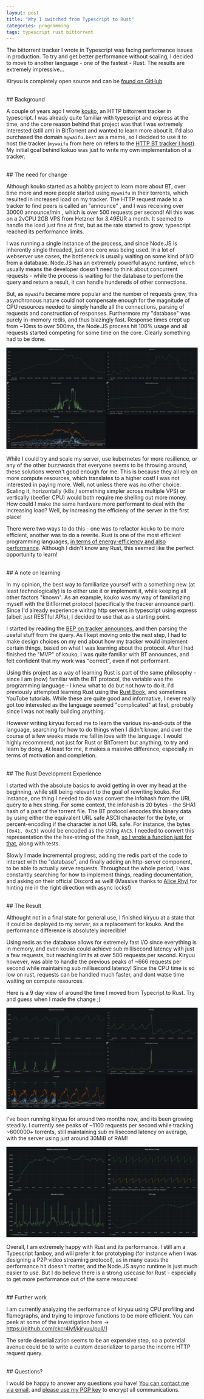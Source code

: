 ```yaml
---
layout: post
title: "Why I switched from Typescript to Rust"
categories: programming
tags: typescript rust bittorrent
---
```


The bittorrent tracker I wrote in Typescript was facing performance issues in production. To try and get better performance without scaling, I decided to move to another language - one of the fastest - Rust. The results are extremely impressive...

Kiryuu is completely open source and can be [found on GitHub](https://github.com/ckcr4lyf/kiryuu)

<br />
## Background

A couple of years ago I wrote [kouko](https://github.com/ckcr4lyf/kouko), an HTTP bittorrent tracker in typescript. I was already quite familiar with typescript and express at the time, and the core reason behind that project was that I was extremely interested (still am) in BitTorrent and wanted to learn more about it. I'd also purchased the domain `mywaifu.best` as a meme, so I decided to use it to host the tracker (`mywaifu` from here on refers to the [HTTP BT tracker I host](https://tracker.mywaifu.best/)). My initial goal behind kokuo was just to write my own implementation of a tracker.

<br />
## The need for change

Although kouko started as a hobby project to learn more about BT, over time more and more people started using `mywaifu` in their torrents, which resulted in increased load on my tracker. The HTTP request made to a tracker to find peers is called an "announce" , and I was receiving over 30000 announce/min , which is over 500 requests per second! All this was on a 2vCPU 2GB VPS from Hetzner for 3.49EUR a month. It seemed to handle the load just fine at first, but as the rate started to grow, typescript reached its performance limits. 

I was running a single instance of the process, and since Node.JS is inherently single threaded, just one core was being used. In a lot of webserver use cases, the bottleneck is usually waiting on some kind of I/O from a database. Node.JS has an extremely powerful async runtime, which usually means the developer doesn't need to think about concurrent requests - while the process is waiting for the database to perform the query and return a result, it can handle hundereds of other connections.

But, as `mywaifu` became more popular and the number of requests grew, this asynchronous nature could not compensate enough for the magnitude of CPU resources needed to simply handle all the connections, parsing of requests and construction of responses. Furthermore my "database" was purely in-memory redis, and thus blazingly fast. Response times crept up from ~10ms to over 500ms, the Node.JS process hit 100% usage and all requests started competing for some time on the core. Clearly something had to be done. 

![Typescript reaching performance bottleneck on CPU](/assets/images/rust/ts-problem.png)

While I could try and scale my server, use kubernetes for more resilience, or any of the other buzzwords that everyone seems to be throwing around, these solutions weren't good enough for me. This is because they all rely on more compute resources, which translates to a higher cost! I was not interested in paying more. Well, not unless there was no other choice. Scaling it, horizontally (k8s / something simpler across multiple VPS) or vertically (beefier CPU) would both require me shelling out more money. How could I make the same hardware more performant to deal with the increasing load? Well, by increasing the efficieny of the server in the first place! 

There were two ways to do this - one was to refactor kouko to be more efficient, another was to do a rewrite. Rust is one of the most efficient programming languages, [in terms of energy-efficiency and also performance](https://greenlab.di.uminho.pt/wp-content/uploads/2017/10/sleFinal.pdf). Although I didn't know any Rust, this seemed like the perfect opportunity to learn!


<br />
## A note on learning

In my opinion, the best way to familiarize yourself with a something new (at least technologically) is to either use it or implement it, while keeping all other factors "known". As an example, kouko was my way of familiarizing myself with the BitTorrnet protocol (specifically the tracker announce part). Since I'd already experience wiritng http servers in typescript using express (albeit just RESTful APIs), I decided to use that as a starting point. 

I started by reading the [BEP on tracker announces](http://bittorrent.org/beps/bep_0003.html), and then parsing the useful stuff from the query. As I kept moving onto the next step, I had to make design choices on my end about how my tracker would implement certain things, based on what I was learning about the protocol. After I had finished the "MVP" of kouko, I was quite familiar with BT announces, and felt confident that my work was "correct", even if not performant.

Using this project as a way of learning Rust is part of the same philosophy - since I am (now) familiar with the BT protocol, the variable was the programming language - I knew what to do but not how to do it. I'd previously attempted learning Rust using the [Rust Book](https://doc.rust-lang.org/book/), and sometimes YouTube tutorials. While these are quite good and informative, I never really got too interested as the language seemed "complicated" at first, probably since I was not really building anything. 

However writing kiryuu forced me to learn the various ins-and-outs of the language, searching for how to do things when I didn't know, and over the course of a few weeks made me fall in love with the language. I would highly recommend, not just for Rust or BitTorrent but anything, to try and learn by doing. At least for me, it makes a massive difference, especially in terms of motivation and completion.


<br />
## The Rust Development Experience

I started with the absolute basics to avoid getting in over my head at the beginning, while still being relevant to the goal of rewriting kouko. For instance, one thing I needed to do was convert the infohash from the URL query to a hex string. For some context, the infohash is 20 bytes - the SHA1 hash of a part of the torrent file. The BT protocol encodes this binary data by using either the equivalent URL safe ASCII character for the byte, or percent-encoding if the character is not URL safe. For instance, the bytes `[0x41, 0xC3]` would be encoded as the string `A%C3`. I needed to convert this representation the the hex-string of the hash, [so I wrote a function just for that](https://github.com/ckcr4lyf/kiryuu/commit/80e8c8be4031ac52f92b036d67175badc1f659f0), along with tests.

Slowly I made incremental progress, adding the redis part of the code to interact with the "database", and finally adding an http-server component, to be able to actually serve requests. Throughout the whole period, I was constantly searching for how to implement things, reading documentation, and asking on their official Discord as well! (Massive thanks to [Alice Rhyl](https://ryhl.io/) for hinting me in the right direction with async locks!)

<br />
## The Result

Althought not in a final state for general use, I finished kiryuu at a state that it could be deployed to my server, as a replacement for kouko. And the performance difference is absolutely incredible!

Using redis as the database allows for extremely fast I/O since everything is in memory, and even kouko could achieve sub millisecond latency with just a few requests, but reaching limits at over 500 requests per second. Kiryuu however, was able to handle the previous peaks of ~666 requests per second while maintaining sub millisecond latency! Since the CPU time is so low on rust, requests can be handled much faster, and dont watse time waiting on compute resources. 

Here is a 9 day view of around the time I moved from Typecript to Rust. Try and guess when I made the change ;)

![Kouko to Kiryuu](/assets/images/rust/kk-switch.png)

I've been running kiryuu for around two months now, and its been growing steadily. I currently see peaks of ~1100 requests per second while tracking ~600000+ torrents, still maintaining sub millisecond latency on average, with the server using just around 30MiB of RAM!

![Kouko Current](/assets/images/rust/kouko-current.png)

Overall, I am extremely happy with Rust and its performance. I still am a Typescript fanboy, and will prefer it for prototyping (for instance when I was designing a P2P video streaming protocol), as in many cases the performance hit doesn't matter, and the Node.JS async runtime is just much easier to use. But I do believe there is a strong usecase for Rust - especially to get more performance out of the same resources! 

<br />
## Further work

I am currently analyzing the performance of kiryuu using CPU profiling and flamegraphs, and trying to improve functions to be more efficient. You can peek at some of the investigation here -> https://github.com/ckcr4lyf/kiryuu/pull/1

The serde deserialization seems to be an expensive step, so a potential avenue could be to write a custom deserializer to parse the income HTTP request query.


<br />
## Questions?

I would be happy to answer any questions you have! <a href="mailto:poiasdpoiasd@live.com">You can contact me via email</a>, and [please use my PGP key](/assets/pgp/Raghu_Saxena_poiasdpoiasd@live.com_0x4F9DE04FEDE8031D-public.asc) to encrypt all communications.